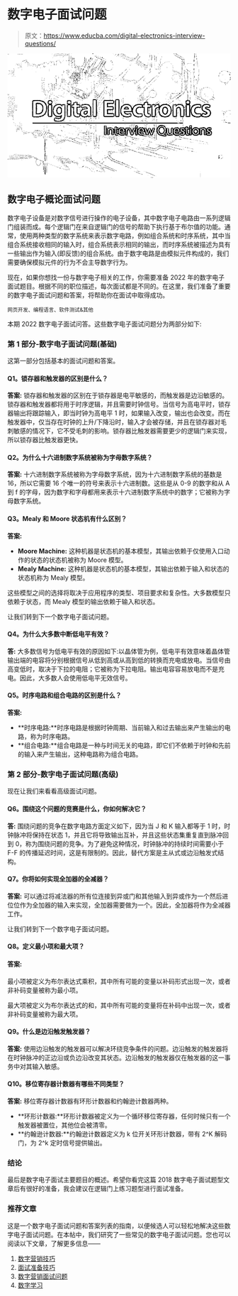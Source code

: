# 数字电子面试问题

> 原文：<https://www.educba.com/digital-electronics-interview-questions/>

![Digital electronics Interview Questions](img/6fc08bb502beab0a0d6bd1ade5cb3b94.png)



## 数字电子概论面试问题

数字电子设备是对数字信号进行操作的电子设备，其中数字电子电路由一系列逻辑门组装而成。每个逻辑门在来自逻辑门的信号的帮助下执行基于布尔值的功能。通常，使用两种类型的数字系统来表示数字电路，例如组合系统和时序系统，其中当组合系统接收相同的输入时，组合系统表示相同的输出，而时序系统被描述为具有一些输出作为输入(即反馈)的组合系统。由于数字电路是由模拟元件构成的，我们需要确保模拟元件的行为不会主导数字行为。

现在，如果你想找一份与数字电子相关的工作，你需要准备 2022 年的数字电子面试题目。根据不同的职位描述，每次面试都是不同的。在这里，我们准备了重要的数字电子面试问题和答案，将帮助你在面试中取得成功。

<small>网页开发、编程语言、软件测试&其他</small>

本期 2022 数字电子面试问答。这些数字电子面试问题分为两部分如下:

### 第 1 部分-数字电子面试问题(基础)

这第一部分包括基本的面试问题和答案。

#### Q1。锁存器和触发器的区别是什么？

**答案:**
锁存器和触发器的区别在于锁存器是电平敏感的，而触发器是边沿敏感的。锁存器和触发器都将用于时序逻辑，并且需要时钟信号。当信号为高电平时，锁存器输出将跟踪输入，即当时钟为高电平 1 时，如果输入改变，输出也会改变。而在触发器中，仅当存在时钟的上升/下降沿时，输入才会被存储，并且在锁存器对毛刺敏感的情况下，它不受毛刺的影响。锁存器比触发器需要更少的逻辑门来实现，所以锁存器比触发器更快。

#### Q2。为什么十六进制数字系统被称为字母数字系统？

**答案:**
十六进制数字系统被称为字母数字系统，因为十六进制数字系统的基数是 16，所以它需要 16 个唯一的符号来表示十六进制数。这些是从 0-9 的数字和从 A 到 f 的字母，因为数字和字母都用来表示十六进制数字系统中的数字；它被称为字母数字系统。

#### Q3。Mealy 和 Moore 状态机有什么区别？

**答案:**

*   **Moore Machine:** 这种机器是状态机的基本模型，其输出依赖于仅使用入口动作的状态的状态机被称为 Moore 模型。
*   **Mealy Machine:** 这种机器是状态机的基本模型，其输出依赖于输入和状态的状态机称为 Mealy 模型。

这些模型之间的选择将取决于应用程序的类型、项目要求和复杂性。大多数模型只依赖于状态，而 Mealy 模型的输出依赖于输入和状态。

让我们转到下一个数字电子面试问题。

#### Q4。为什么大多数中断低电平有效？

**答:**
大多数信号为低电平有效的原因如下:以晶体管为例，低电平有效意味着晶体管输出端的电容将分别根据信号从低到高或从高到低的转换而充电或放电。当信号由高变低时，取决于下拉的电阻；它被称为下拉电阻。输出电容容易放电而不是充电。因此，大多数人会使用低电平无效信号。

#### Q5。时序电路和组合电路的区别是什么？

**答案:**

*   **时序电路:**时序电路是根据时钟周期、当前输入和过去输出来产生输出的电路，称为时序电路。
*   **组合电路:**组合电路是一种与时间无关的电路，即它们不依赖于时钟和先前的输入来产生输出，这种电路称为组合电路。

### 第 2 部分-数字电子面试问题(高级)

现在让我们来看看高级面试问题。

#### Q6。围绕这个问题的竞赛是什么，你如何解决它？

**答:**
围绕问题的竞争在数字电路方面定义如下，因为当 J 和 K 输入都等于 1 时，时钟脉冲将保持在状态 1，并且它将导致输出互补，并且这些状态集重复直到脉冲回到 0，称为围绕问题的竞争。为了避免这种情况，时钟脉冲的持续时间需要小于 F-F 的传播延迟时间，这是有限制的。因此，替代方案是主从式或边沿触发式结构。

#### Q7。你将如何实现全加器的全减器？

**答案:**
可以通过将减法器的所有位连接到异或门和其他输入到异或作为一个然后进位位作为全加器的输入来实现，全加器需要做为一个。因此，全加器将作为全减器工作。

让我们转到下一个数字电子面试问题。

#### Q8。定义最小项和最大项？

#### **答案:**

最小项被定义为布尔表达式乘积，其中所有可能的变量以补码形式出现一次，或者非补码变量被称为最小项。

最大项被定义为布尔表达式的和，其中所有可能的变量将在补码中出现一次，或者非补码变量被称为最大项。

#### Q9。什么是边沿触发触发器？

**答案:**
使用边沿触发的触发器可以解决环绕竞争条件的问题。边沿触发的触发器将在时钟脉冲的正边沿或负边沿改变其状态。边沿触发的触发器仅在触发器的这一事务中对其输入敏感。

#### Q10。移位寄存器计数器有哪些不同类型？

**答案:**
移位寄存器计数器有环形计数器和约翰逊计数器两种。

*   **环形计数器:**环形计数器被定义为一个循环移位寄存器，任何时候只有一个触发器被置位，其他位会被清零。
*   **约翰逊计数器:**约翰逊计数器定义为 k 位开关环形计数器，带有 2^K 解码门，为 2^k 定时信号提供输出。

### 结论

最后是数字电子面试主要题目的概述。希望你看完这篇 2018 数字电子面试题型文章后有很好的准备，我会建议在逻辑门上练习题型进行面试准备。

### 推荐文章

这是一个数字电子面试问题和答案列表的指南，以便候选人可以轻松地解决这些数字电子面试问题。在本帖中，我们研究了一些常见的数字电子面试问题。您也可以阅读以下文章，了解更多信息——

1.  [数字营销技巧](https://www.educba.com/digital-marketing-skills/)
2.  [面试准备技巧](https://www.educba.com/tips-for-the-interview-preparation/)
3.  [数字营销面试问题](https://www.educba.com/digital-marketing-interview-questions/)
4.  [数字学习](https://www.educba.com/digital-learning/)





